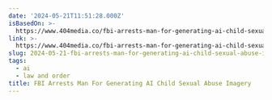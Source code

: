 ```yaml
---
date: '2024-05-21T11:51:28.000Z'
isBasedOn: >-
  https://www.404media.co/fbi-arrests-man-for-generating-ai-child-sexual-abuse-imagery/
link: >-
  https://www.404media.co/fbi-arrests-man-for-generating-ai-child-sexual-abuse-imagery/
slug: 2024-05-21-fbi-arrests-man-for-generating-ai-child-sexual-abuse-imagery
tags:
  - ai
  - law and order
title: FBI Arrests Man For Generating AI Child Sexual Abuse Imagery
---
```

 

